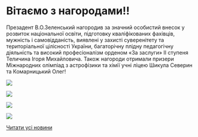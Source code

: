 # Вітаємо з нагородами!!

Презадент В.О.Зеленський нагородив за значний особистий внесок у розвиток національної освіти, підготовку кваліфікованих фахівців, мужність і самовідданість, виявлені у захисті суверенітету та територіальної цілісності України, багаторічну плідну педагогічну діяльність та високий професіоналізм орденом «За заслуги» ІІ ступеня Теличина Ігоря Михайловича.
Також нагороди отримали призери Міжнародних олімпіад з астрофізики та хімії учні ліцею Шикула Северин та Комарницький Олег!

![](/images/blog/вітаємо-з-нагородами/нагород-3.jpg)

![](/images/blog/вітаємо-з-нагородами/нагород1.jpg)

![](/images/blog/вітаємо-з-нагородами/нагород2.jpg)

![](/images/blog/вітаємо-з-нагородами/нагород4.jpg)

[Читати усі новини](/news)

